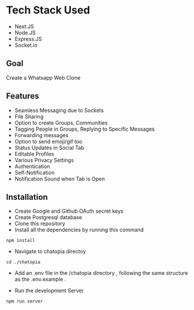 # Tech Stack Used

-   Next.JS
-   Node.JS
-   Express.JS
-   Socket.io

## Goal

Create a Whatsapp Web Clone

## Features

-   Seamless Messaging due to Sockets
-   File Sharing
-   Option to create Groups, Communities
-   Tagging People in Groups, Replying to Specific Messages
-   Forwarding messages
-   Option to send emoji/gif too
-   Status Updates in Social Tab
-   Editable Profiles
-   Various Privacy Settings
-   Authentication
-   Self-Notification
-   Notification Sound when Tab is Open

## Installation

-   Create Google and Github OAuth secret keys
-   Create Postgresql database
-   Clone this repository
-   Install all the dependencies by running this command

```
npm install
```

-   Navigate to chatopia directoy

```
cd ./chatopia
```

-   Add an .env file in the /chatopia directory , following the same structure as the .env.example .

-   Run the development Server

```
npm run server
```
